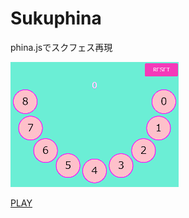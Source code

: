 # Sukuphina
phina.jsでスクフェス再現

![screenshot](screenshot.gif)

[PLAY](https://pentamania.github.io/sukuphina/index.html)
